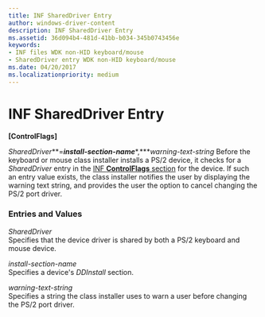 ```yaml
---
title: INF SharedDriver Entry
author: windows-driver-content
description: INF SharedDriver Entry
ms.assetid: 36d094b4-481d-41bb-b034-345b0743456e
keywords:
- INF files WDK non-HID keyboard/mouse
- SharedDriver entry WDK non-HID keyboard/mouse
ms.date: 04/20/2017
ms.localizationpriority: medium
---
```


# INF SharedDriver Entry





**\[ControlFlags\]**

*SharedDriver***=***install-section-name****,****warning-text-string*
Before the keyboard or mouse class installer installs a PS/2 device, it checks for a *SharedDriver* entry in the [INF **ControlFlags** section](https://msdn.microsoft.com/library/windows/hardware/ff546342) for the device. If such an entry value exists, the class installer notifies the user by displaying the warning text string, and provides the user the option to cancel changing the PS/2 port driver.

### Entries and Values

<a href="" id="shareddriver"></a>*SharedDriver*  
Specifies that the device driver is shared by both a PS/2 keyboard and mouse device.

<a href="" id="install-section-name"></a>*install-section-name*  
Specifies a device's *DDInstall* section.

<a href="" id="warning-text-string"></a>*warning-text-string*  
Specifies a string the class installer uses to warn a user before changing the PS/2 port driver.

 

 




